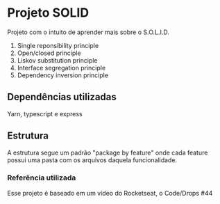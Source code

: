# Projeto SOLID

Projeto com o intuito de aprender mais sobre o S.O.L.I.D.
1. Single reponsibility principle
2. Open/closed principle
3. Liskov substitution principle
4. Interface segregation principle
5. Dependency inversion principle

## Dependências utilizadas

Yarn, typescript e express

## Estrutura

A estrutura segue um padrão "package by feature" onde cada feature possui uma pasta com os arquivos daquela funcionalidade.

### Referência utilizada

Esse projeto é baseado em um vídeo do Rocketseat, o Code/Drops #44